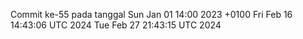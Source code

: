 Commit ke-55 pada tanggal Sun Jan 01 14:00 2023 +0100
Fri Feb 16 14:43:06 UTC 2024
Tue Feb 27 21:43:15 UTC 2024
